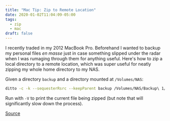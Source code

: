 ```yaml
---
title: "Mac Tip: Zip to Remote Location"
date: 2020-01-02T11:04:09-05:00
tags: 
  - zip
  - mac
draft: false
---
```


I recently traded in my 2012 MacBook Pro. Beforehand I wanted to backup my personal files _en masse_ just in case something slipped under the radar when I was rumaging through them for anything useful. Here's how to zip a local directory to a remote location, which was super useful for neatly zipping my whole home directory to my NAS.

Given a directory `backup` and a directory mounted at `/Volumes/NAS`:

```sh
ditto -c -k --sequesterRsrc --keepParent backup /Volumes/NAS/Backup\ 1/backup.zip
```

Run with `-V` to print the current file being zipped (but note that will significantly slow down the process).

[Source](https://discussions.apple.com/thread/4235911)
